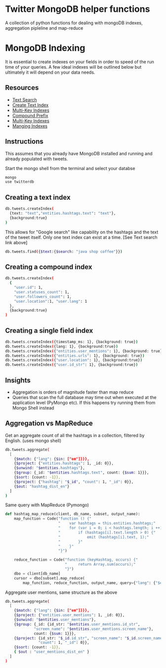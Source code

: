 # Twitter MongoDB helper functions

A collection of python functions for dealing with mongoDB indexes, aggregation pipleline and map-reduce

# MongoDB Indexing

It is essential to create indexes on your fields in order to speed of the run time of your queries. A few ideal indexes will be outlined below but ultimately it will depend on your data needs.

## Resources

- [Text Search](https://docs.mongodb.com/manual/text-search/)
- [Create Text Index](https://docs.mongodb.com/manual/core/index-text/#create-a-text-index)
- [Multi-Key Indexes](https://docs.mongodb.com/manual/core/index-multikey/)
- [Compound Prefix](https://docs.mongodb.com/manual/core/index-compound/#compound-index-prefix)
- [Multi-Key Indexes](https://docs.mongodb.com/manual/core/index-multikey/)
- [Manging Indexes](https://docs.mongodb.com/v3.2/tutorial/manage-indexes/)

## Instructions

This assumes that you already have MongoDB installed and running and already populated with tweets.

Start the mongo shell from the terminal and select your databse

```bash
mongo
use twitterdb
```

## Creating a text index

```bash
db.tweets.createIndex(
  {text: "text","entities.hashtags.text": "text"},
  {background:true}
)
```

This allows for "Google search" like capability on the hashtags and the text of the tweet itself. Only one text index can exist at a time. [See Text search link above]

```bash
db.tweets.find({$text:{$search: "java shop coffee"}})
```

## Creating a compound index

```bash
db.tweets.createIndex(
  {
    "user.id": 1,
    "user.statuses_count": 1,
    "user.followers_count": 1,
    "user.location":1, "user.lang": 1
  },
  {background:true}
)
```

## Creating a single field index

```bash
db.tweets.createIndex({timestamp_ms: 1}, {background: true})
db.tweets.createIndex({lang: 1}, {background:true})
db.tweets.createIndex({"entities.user_mentions": 1}, {background: true})
db.tweets.createIndex({"entities.urls": 1}, {background: true})
db.tweets.createIndex({"user.location": 1}, {background:true})
db.tweets.createIndex({"user.id_str": 1}, {background:true})
```

## Insights

- Aggregation is orders of magnitude faster than map reduce
- Queries that scan the full database may time out when executed at the application level (PyMongo etc). If this happens try running them from Mongo Shell instead

## Aggregation vs MapReduce

Get an aggregate count of all the hashtags in a collection, filtered by English. (uses mongo shell)

```bash
db.tweets.aggregate(
  [
    {$match: {"lang": {$in: ["en"]}}},
    {$project: {"entities.hashtags": 1, _id: 0}},
    {$unwind: "$entities.hashtags"},
    {$group: {_id: "$entities.hashtags.text", count: {$sum: 1}}},
    {$sort: {count: -1}},
    {$project: {"hashtag": "$_id", "count": 1, "_id": 0}},
    {$out: "hashtag_dist_en"}
  ]
)
```

Same query with MapReduce (Pymongo)

```python
def hashtag_map_reduce(client, db_name, subset, output_name):
    map_function = Code("function () {"
                        "    var hashtags = this.entities.hashtags;"
                        "    for (var i = 0; i < hashtags.length; i ++){"
                        "        if (hashtags[i].text.length > 0) {"
                        "            emit (hashtags[i].text, 1);"
                        "        }"
                        "    }"
                        "}")

    reduce_function = Code("function (keyHashtag, occurs) {"
                           "     return Array.sum(occurs);"
                           "}")
    dbo = client[db_name]
    cursor = dbo[subset].map_reduce(
        map_function, reduce_function, output_name, query={"lang": {"$eq": "en"}})
```

Aggregate user mentions, same structure as the above

```bash
db.tweets.aggregate(
  [
    {$match: {"lang": {$in: ["en"]}}},
    {$project: {"entities.user_mentions": 1, _id: 0}},
    {$unwind: "$entities.user_mentions"},
    {$group: {_id: {id_str: "$entities.user_mentions.id_str",
             "screen_name": "$entities.user_mentions.screen_name"},
             count: {$sum: 1}}},
    {$project: {id_str: "$_id.id_str", "screen_name": "$_id.screen_name",   
               "count": 1, "_id": 0}},
    {$sort: {count: -1}},
    { $out : "user_mentions_dist_en" }
  ]
)
```
